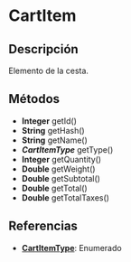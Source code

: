 # CartItem

## Descripción

Elemento de la cesta.

## Métodos

- **Integer** getId()
- **String** getHash()
- **String** getName()
- ***CartItemType*** getType()
- **Integer** getQuantity()
- **Double** getWeight()
- **Double** getSubtotal()
- **Double** getTotal()
- **Double** getTotalTaxes()

## Referencias

- **[CartItemType](../Enums/README.md#CartItemType)**: Enumerado

